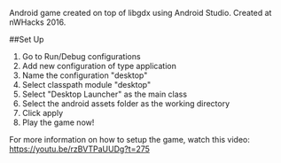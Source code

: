 Android game created on top of libgdx using Android Studio.
Created at nWHacks 2016.

##Set Up
1. Go to Run/Debug configurations
2. Add new configuration of type application
3. Name the configuration "desktop"
4. Select classpath module "desktop"
5. Select "Desktop Launcher" as the main class
6. Select the android assets folder as the working directory
7. Click apply
8. Play the game now!

For more information on how to setup the game, watch this video:
https://youtu.be/rzBVTPaUUDg?t=275

